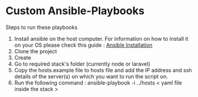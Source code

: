 
# Custom Ansible-Playbooks

Steps to run these playbooks

1. Install ansible on the host computer. For information on how to install it on your OS please check this guide : [Ansible Installation](https://docs.ansible.com/ansible/latest/installation_guide/intro_installation.html)
2. Clone the project
3. Create 
4. Go to required stack's folder (currently node or laravel) 
5. Copy the hosts.example file to hosts file and add the IP address and ssh details of the server(s) on which you want to run the script on.
6. Run the following command :
ansible-playbook -i ../hosts  < yaml file inside the stack > 